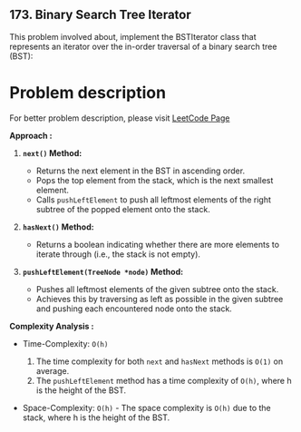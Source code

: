 ## 173. Binary Search Tree Iterator

This problem involved about, implement the BSTIterator class that represents an iterator over the in-order traversal of a binary search tree (BST):

# Problem description

For better problem description, please visit [LeetCode Page](https://leetcode.com/problems/binary-search-tree-iterator/description/)

**Approach :**<br/>

1. **`next()` Method:**

    - Returns the next element in the BST in ascending order.
    - Pops the top element from the stack, which is the next smallest element.
    - Calls `pushLeftElement` to push all leftmost elements of the right subtree of the popped element onto the stack.

2. **`hasNext()` Method:**

    - Returns a boolean indicating whether there are more elements to iterate through (i.e., the stack is not empty).

3. **`pushLeftElement(TreeNode *node)` Method:**
    - Pushes all leftmost elements of the given subtree onto the stack.
    - Achieves this by traversing as left as possible in the given subtree and pushing each encountered node onto the stack.

**Complexity Analysis :**<br/>

-   Time-Complexity: `O(h)`

    1.  The time complexity for both `next` and `hasNext` methods is `O(1)` on average.
    2.  The `pushLeftElement` method has a time complexity of `O(h)`, where h is the height of the BST.

-   Space-Complexity: `O(h)` - The space complexity is `O(h)` due to the stack, where h is the height of the BST.
